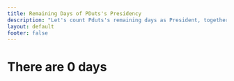 ```yaml
---
title: Remaining Days of PDuts's Presidency
description: "Let's count Pduts's remaining days as President, together."
layout: default
footer: false
---
```

<h1>
    <span>There are</span>
    <!-- <span id="count-plural-verb">There are</span> -->
    <span id="days">0</span>
    <span>days</span>
    <!-- <span id="count-plural-day">days.</span> -->
</h1>